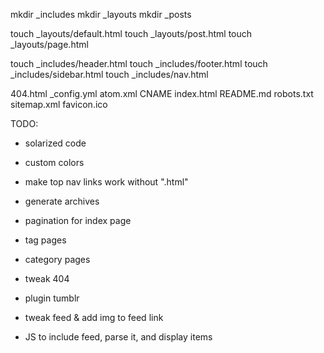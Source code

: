 mkdir _includes
mkdir _layouts
mkdir _posts

touch _layouts/default.html
touch _layouts/post.html
touch _layouts/page.html

touch _includes/header.html
touch _includes/footer.html
touch _includes/sidebar.html
touch _includes/nav.html

404.html
_config.yml
atom.xml
CNAME
index.html
README.md
robots.txt
sitemap.xml
favicon.ico


TODO:
- solarized code
- custom colors
- make top nav links work without ".html"
- generate archives
- pagination for index page
- tag pages
- category pages

- tweak 404
- plugin tumblr
- tweak feed & add img to feed link
- JS to include feed, parse it, and display items

